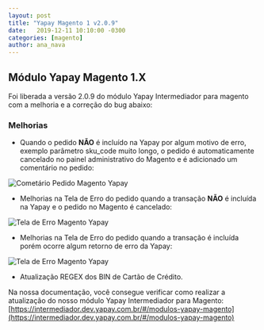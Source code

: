 ```yaml
---
layout: post
title: "Yapay Magento 1 v2.0.9"
date:   2019-12-11 10:10:00 -0300
categories: [magento]
author: ana_nava
---
```


## Módulo Yapay Magento 1.X

Foi liberada a versão 2.0.9 do módulo Yapay Intermediador para magento com a melhoria e a correção do bug abaixo:

<!-- more -->


### **Melhorias**

* Quando o pedido **NÃO** é incluído na Yapay por algum motivo de erro, exemplo parâmetro sku_code muito longo, o pedido é automaticamente cancelado no painel administrativo do Magento e é adicionado um comentário no pedido:

![Cometário Pedido Magento Yapay](https://raw.githubusercontent.com/YapayPagamentos/integracao-news/master/images/Pedido_Comentário.png)


* Melhorias na Tela de Erro do pedido quando a transação **NÃO** é incluída na Yapay e o pedido no Magento é cancelado:

![Tela de Erro Magento Yapay](https://raw.githubusercontent.com/YapayPagamentos/integracao-news/master/images/Magento_TelaErro.png)


* Melhorias na Tela de Erro do pedido quando a transação é incluída porém ocorre algum retorno de erro da Yapay:

![Tela de Erro Magento Yapay](https://raw.githubusercontent.com/YapayPagamentos/integracao-news/master/images/Magento_TelaErro2.png)

* Atualização REGEX dos BIN de Cartão de Crédito.



Na nossa documentação, você consegue verificar como realizar a atualização do nosso módulo Yapay Intermediador para Magento: [https://intermediador.dev.yapay.com.br/#/modulos-yapay-magento](https://intermediador.dev.yapay.com.br/#/modulos-yapay-magento)


